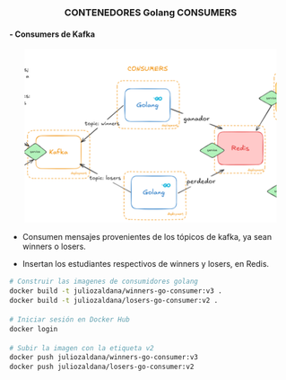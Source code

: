 ### <div align="center">CONTENEDORES Golang CONSUMERS</div>

#### - Consumers de Kafka

<div align="center">
<img src=consumers.png width=450>
</div>

* Consumen mensajes provenientes de los tópicos de kafka, ya sean winners o losers.

* Insertan los estudiantes respectivos de winners y losers, en Redis.


```bash
# Construir las imagenes de consumidores golang
docker build -t juliozaldana/winners-go-consumer:v3 .
docker build -t juliozaldana/losers-go-consumer:v2 .

# Iniciar sesión en Docker Hub
docker login

# Subir la imagen con la etiqueta v2
docker push juliozaldana/winners-go-consumer:v3
docker push juliozaldana/losers-go-consumer:v2
```

